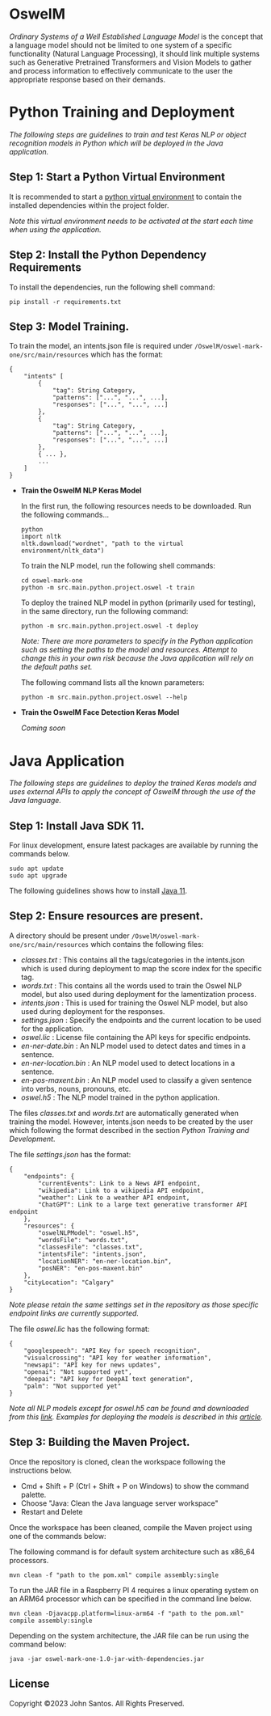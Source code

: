 # OswelM
 
*Ordinary Systems of a Well Established Language Model* is the concept that a language model
should not be limited to one system of a specific functionality (Natural Language Processing), it should link multiple systems 
such as Generative Pretrained Transformers and Vision Models to gather and process information to effectively communicate to the user the appropriate response based on their demands. 


# Python Training and Deployment
*The following steps are guidelines to train and test Keras NLP or object recognition models in Python which will be deployed in the Java application.*

## Step 1: Start a Python Virtual Environment

It is recommended to start a [python virtual environment](https://www.freecodecamp.org/news/how-to-setup-virtual-environments-in-python/) to contain the installed dependencies within the project folder.

*Note this virtual environment needs to be activated at the start each time when using the application.*

## Step 2: Install the Python Dependency Requirements

To install the dependencies, run the following shell command:

```shell
pip install -r requirements.txt
```

## Step 3: Model Training.

To train the model, an intents.json file is required under `/OswelM/oswel-mark-one/src/main/resources` which has the format:

```
{
    "intents" [
        {
            "tag": String Category,
            "patterns": ["...", "...", ...],
            "responses": ["...", "...", ...]
        },
        {
            "tag": String Category,
            "patterns": ["...", "...", ...],
            "responses": ["...", "...", ...]
        },
        { ... },
        ...
    ]
}
```

* **Train the OswelM NLP Keras Model**

    In the first run, the following resources needs to be downloaded. Run
    the following commands...

    ```shell
    python
    import nltk
    nltk.download("wordnet", "path to the virtual environment/nltk_data")
    ```

    To train the NLP model, run the following shell commands:

    ```shell
    cd oswel-mark-one
    python -m src.main.python.project.oswel -t train
    ```

    To deploy the trained NLP model in python (primarily used for testing), 
    in the same directory, run the following command:

    ```shell
    python -m src.main.python.project.oswel -t deploy
    ```

    *Note: There are more parameters to specify in the Python application such as setting the paths to the model and resources. Attempt to change this in your own risk because the Java application will rely on the default paths set.*

    The following command lists all the known parameters:

    ```shell
    python -m src.main.python.project.oswel --help
    ```

* **Train the OswelM Face Detection Keras Model** 

    *Coming soon*

# Java Application
*The following steps are guidelines to deploy the trained Keras models and uses external APIs to apply the concept of OswelM through the use of the Java language.*

## Step 1: Install Java SDK 11.

For linux development, ensure latest packages are available by running the commands below.

```shell
sudo apt update
sudo apt upgrade
```

The following guidelines shows how to install [Java 11](https://docs.oracle.com/en/java/javase/11/install/overview-jdk-installation.html#GUID-8677A77F-231A-40F7-98B9-1FD0B48C346A).

## Step 2: Ensure resources are present.

A directory should be present under `/OswelM/oswel-mark-one/src/main/resources` which contains the following files:

* *classes.txt*         : This contains all the tags/categories in the intents.json which is used during deployment to map the score index for the specific tag. 
* *words.txt*           : This contains all the words used to train the Oswel NLP model, but also used during deployment for the lamentization process.
* *intents.json*        : This is used for training the Oswel NLP model, but also used during deployment for the responses. 
* *settings.json*       : Specify the endpoints and the current location to be used for the application.
* *oswel.lic*           : License file containing the API keys for specific endpoints.
* *en-ner-date.bin*     : An NLP model used to detect dates and times in a sentence.
* *en-ner-location.bin* : An NLP model used to detect locations in a sentence. 
* *en-pos-maxent.bin*   : An NLP model used to classify a given sentence into verbs, nouns, pronouns, etc. 
* *oswel.h5*            : The NLP model trained in the python application.

The files *classes.txt* and *words.txt* are automatically generated when training the model. However, intents.json needs to be created by the user which following the format described in the section *Python Training and Development*.

The file *settings.json* has the format:

```
{
    "endpoints": {
        "currentEvents": Link to a News API endpoint,
        "wikipedia": Link to a wikipedia API endpoint,
        "weather": Link to a weather API endpoint,
        "ChatGPT": Link to a large text generative transformer API endpoint
    },
    "resources": {
        "oswelNLPModel": "oswel.h5",
        "wordsFile": "words.txt",
        "classesFile": "classes.txt",
        "intentsFile": "intents.json",
        "locationNER": "en-ner-location.bin",
        "posNER": "en-pos-maxent.bin"
    },
    "cityLocation": "Calgary"
}
```

*Note please retain the same settings set in the repository as those specific endpoint links are currently supported.*

The file *oswel.lic* has the following format:

```
{
    "googlespeech": "API Key for speech recognition",
    "visualcrossing": "API key for weather information",
    "newsapi": "API key for news updates",
    "openai": "Not supported yet",
    "deepai": "API key for DeepAI text generation",
    "palm": "Not supported yet"
}
```

*Note all NLP models except for oswel.h5 can be found and downloaded from this [link](https://opennlp.sourceforge.net/models-1.5/). Examples for deploying the models is described in this [article](https://medium.com/@ankitagrahari.rkgit/find-names-location-or-time-in-given-string-named-entity-recognition-apache-opennlp-79ff4b30edc6).*

## Step 3: Building the Maven Project.

Once the repository is cloned, clean the workspace following the instructions below.

* Cmd + Shift + P (Ctrl + Shift + P on Windows) to show the command palette.
* Choose "Java: Clean the Java language server workspace"
* Restart and Delete

Once the workspace has been cleaned, compile the Maven project using one of the commands below:

The following command is for default system architecture such as x86_64 processors.
```shell
mvn clean -f "path to the pom.xml" compile assembly:single
```

To run the JAR file in a Raspberry PI 4 requires a linux operating system on an ARM64 processor which can be specified in the command line below.
```shell
mvn clean -Djavacpp.platform=linux-arm64 -f "path to the pom.xml" compile assembly:single
```

Depending on the system architecture, the JAR file can be run using the command below:
```shell
java -jar oswel-mark-one-1.0-jar-with-dependencies.jar   
```

## License

Copyright ©2023 John Santos. All Rights Preserved.
